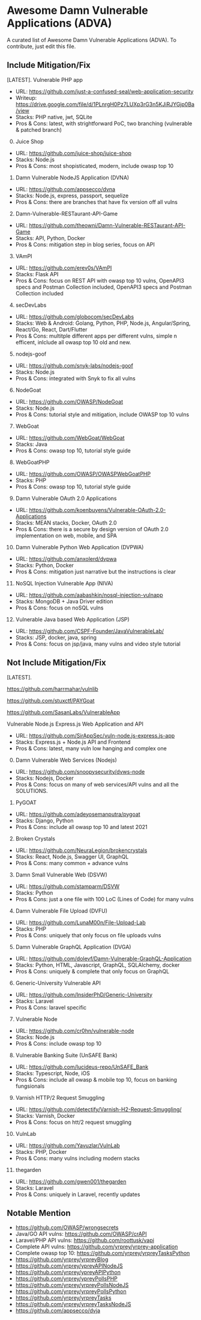 # Awesome Damn Vulnerable Applications (ADVA)
A curated list of Awesome Damn Vulnerable Applications (ADVA). To contribute, just edit this file.

## Include Mitigation/Fix

[LATEST]. Vulnerable PHP app
- URL: https://github.com/just-a-confused-seal/web-application-security
- Writeup: https://drive.google.com/file/d/1PLnrgH0Pz7LUXp3rG3n5KJiRJYGjp0Ba/view
- Stacks: PHP native, jwt, SQLite
- Pros & Cons: latest, with strightforward PoC, two branching (vulnerable & patched branch)

0. Juice Shop
- URL: https://github.com/juice-shop/juice-shop
- Stacks: Node.js
- Pros & Cons: most shopisticated, modern, include owasp top 10

1. Damn Vulnerable NodeJS Application (DVNA)
- URL: https://github.com/appsecco/dvna
- Stacks: Node.js, express, passport, sequelize
- Pros & Cons: there are branches that have fix version off all vulns

2. Damn-Vulnerable-RESTaurant-API-Game
- URL: https://github.com/theowni/Damn-Vulnerable-RESTaurant-API-Game
- Stacks: API, Python, Docker
- Pros & Cons: mitigation step in blog series, focus on API

3. VAmPI
- URL: https://github.com/erev0s/VAmPI
- Stacks: Flask API
- Pros & Cons: focus on REST API with owasp top 10 vulns, OpenAPI3 specs and Postman Collection included, OpenAPI3 specs and Postman Collection included

4. secDevLabs
- URL: https://github.com/globocom/secDevLabs
- Stacks: Web & Android: Golang, Python, PHP, Node.js, Angular/Spring, React/Go, React, Dart/Flutter
- Pros & Cons: multitple different apps per different vulns, simple n efficent, inlclude all owasp top 10 old and new.

5. nodejs-goof
- URL: https://github.com/snyk-labs/nodejs-goof
- Stacks: Node.js
- Pros & Cons: integrated with Snyk to fix all vulns

6. NodeGoat
- URL: https://github.com/OWASP/NodeGoat
- Stacks: Node.js
- Pros & Cons: tutorial style and mitigation, include OWASP top 10 vulns

7. WebGoat 
- URL: https://github.com/WebGoat/WebGoat
- Stacks: Java
- Pros & Cons: owasp top 10, tutorial style guide

8. WebGoatPHP
- URL: https://github.com/OWASP/OWASPWebGoatPHP
- Stacks: PHP
- Pros & Cons: owasp top 10, tutorial style guide

9. Damn Vulnerable OAuth 2.0 Applications
- URL: https://github.com/koenbuyens/Vulnerable-OAuth-2.0-Applications
- Stacks: MEAN stacks, Docker, OAuth 2.0
- Pros & Cons: there is a secure by design version of OAuth 2.0 implementation on web, mobile, and SPA

10. Damn Vulnerable Python Web Application (DVPWA)
- URL: https://github.com/anxolerd/dvpwa
- Stacks: Python, Docker
- Pros & Cons: mitigation just narrative but the instructions is clear

11. NoSQL Injection Vulnerable App (NIVA)
- URL: https://github.com/aabashkin/nosql-injection-vulnapp
- Stacks: MongoDB + Java Driver edition
- Pros & Cons: focus on noSQL vulns

12. Vulnerable Java based Web Application (JSP)
- URL: https://github.com/CSPF-Founder/JavaVulnerableLab/
- Stacks: JSP, docker, java, spring
- Pros & Cons: focus on jsp/java, many vulns and video style tutorial


## Not Include Mitigation/Fix

[LATEST]. 

https://github.com/harrmahar/vulnlib

https://github.com/stuxctf/PAYGoat

https://github.com/SasanLabs/VulnerableApp

Vulnerable Node.js Express.js Web Application and API
- URL: https://github.com/SirAppSec/vuln-node.js-express.js-app
- Stacks: Express.js + Node.js API and Frontend
- Pros & Cons: latest, many vuln low hanging and complex one

0. Damn Vulnerable Web Services (Nodejs)
- URL: https://github.com/snoopysecurity/dvws-node
- Stacks: Nodejs, Docker
- Pros & Cons: focus on many of web services/API vulns and all the SOLUTIONS.

1. PyGOAT
- URL: https://github.com/adeyosemanputra/pygoat
- Stacks: Django, Python
- Pros & Cons: include all owasp top 10 and latest 2021

2. Broken Crystals
- URL: https://github.com/NeuraLegion/brokencrystals
- Stacks: React, Node.js, Swagger UI, GraphQL 
- Pros & Cons: many common + advance vulns

3. Damn Small Vulnerable Web (DSVW)
- URL: https://github.com/stamparm/DSVW
- Stacks: Python
- Pros & Cons: just a one file with 100 LoC (Lines of Code) for many vulns

4. Damn Vulnerable File Upload (DVFU)
- URL: https://github.com/LunaM00n/File-Upload-Lab
- Stacks: PHP
- Pros & Cons: uniquely that only focus on file uploads vulns

5. Damn Vulnerable GraphQL Application (DVGA)
- URL: https://github.com/dolevf/Damn-Vulnerable-GraphQL-Application
- Stacks: Python, HTML, Javascript, GraphQL, SQLAlchemy, docker
- Pros & Cons: uniquely & complete that only focus on GraphQL

6. Generic-University Vulnerable API
- URL: https://github.com/InsiderPhD/Generic-University
- Stacks: Laravel
- Pros & Cons: laravel specific

7. Vulnerable Node
- URL: https://github.com/cr0hn/vulnerable-node
- Stacks: Node.js
- Pros & Cons: include owasp top 10

8. Vulnerable Banking Suite (UnSAFE Bank)
- URL: https://github.com/lucideus-repo/UnSAFE_Bank
- Stacks: Typescript, Node, iOS
- Pros & Cons: include all owasp & mobile top 10, focus on banking fungsionals

9. Varnish HTTP/2 Request Smuggling
- URL: https://github.com/detectify/Varnish-H2-Request-Smuggling/
- Stacks: Varnish, Docker
- Pros & Cons: focus on htt/2 request smuggling

10. VulnLab
- URL: https://github.com/Yavuzlar/VulnLab
- Stacks: PHP, Docker
- Pros & Cons: many vulns including modern stacks

11. thegarden
- URL: https://github.com/gwen001/thegarden
- Stacks: Laravel
- Pros & Cons: uniquely in Laravel, recently updates


## Notable Mention

- https://github.com/OWASP/wrongsecrets
- Java/GO API vulns: https://github.com/OWASP/crAPI
- Laravel/PHP API vulns: https://github.com/roottusk/vapi
- Complete API vulns: https://github.com/yrprey/yrprey-application
- Complete owasp top 10: https://github.com/yrprey/yrpreyTasksPython
- https://github.com/yrprey/yrpreyBlog
- https://github.com/yrprey/ypreyAPINodeJS
- https://github.com/yrprey/ypreyAPIPython
- https://github.com/yrprey/ypreyPollsPHP
- https://github.com/yrprey/yrpreyPollsNodeJS
- https://github.com/yrprey/yrpreyPollsPython
- https://github.com/yrprey/yrpreyTasks
- https://github.com/yrprey/yrpreyTasksNodeJS
- https://github.com/appsecco/dvja
